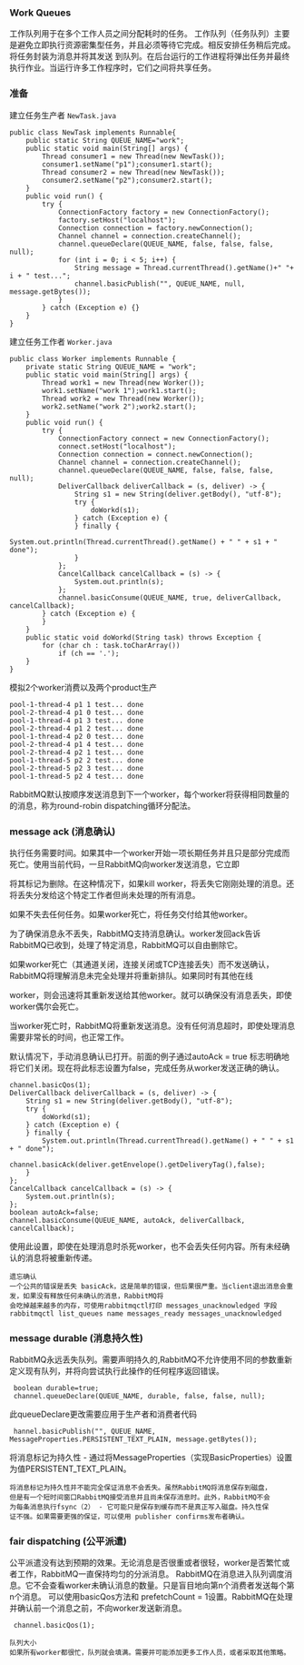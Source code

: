 ### Work Queues
工作队列用于在多个工作人员之间分配耗时的任务。
工作队列（任务队列）主要是避免立即执行资源密集型任务，并且必须等待它完成。相反安排任务稍后完成。将任务封装为消息并将其发送
到队列。在后台运行的工作进程将弹出任务并最终执行作业。当运行许多工作程序时，它们之间将共享任务。

### 准备
建立任务生产者 `NewTask.java`

    public class NewTask implements Runnable{
        public static String QUEUE_NAME="work";
        public static void main(String[] args) {
            Thread consumer1 = new Thread(new NewTask());
            consumer1.setName("p1");consumer1.start();
            Thread consumer2 = new Thread(new NewTask());
            consumer2.setName("p2");consumer2.start();
        }
        public void run() {
            try {
                ConnectionFactory factory = new ConnectionFactory();
                factory.setHost("localhost");
                Connection connection = factory.newConnection();
                Channel channel = connection.createChannel();
                channel.queueDeclare(QUEUE_NAME, false, false, false, null);
                for (int i = 0; i < 5; i++) {
                    String message = Thread.currentThread().getName()+" "+ i + " test...";
                    channel.basicPublish("", QUEUE_NAME, null, message.getBytes());
                }
            } catch (Exception e) {}
        }
    }

建立任务工作者 `Worker.java`

    public class Worker implements Runnable {
        private static String QUEUE_NAME = "work";
        public static void main(String[] args) {
            Thread work1 = new Thread(new Worker());
            work1.setName("work 1");work1.start();
            Thread work2 = new Thread(new Worker());
            work2.setName("work 2");work2.start();
        }
        public void run() {
            try {
                ConnectionFactory connect = new ConnectionFactory();
                connect.setHost("localhost");
                Connection connection = connect.newConnection();
                Channel channel = connection.createChannel();
                channel.queueDeclare(QUEUE_NAME, false, false, false, null);
                DeliverCallback deliverCallback = (s, deliver) -> {
                    String s1 = new String(deliver.getBody(), "utf-8");
                    try {
                        doWorkd(s1);
                    } catch (Exception e) {
                    } finally {
                        System.out.println(Thread.currentThread().getName() + " " + s1 + " done");
                    }
                };
                CancelCallback cancelCallback = (s) -> {
                    System.out.println(s);
                };
                channel.basicConsume(QUEUE_NAME, true, deliverCallback, cancelCallback);
            } catch (Exception e) {
            }
        }
        public static void doWorkd(String task) throws Exception {
            for (char ch : task.toCharArray())
                if (ch == '.');
        }
    }
    
   模拟2个worker消费以及两个product生产
```$xslt
pool-1-thread-4 p1 1 test... done
pool-2-thread-4 p1 0 test... done
pool-1-thread-4 p1 3 test... done
pool-2-thread-4 p1 2 test... done
pool-1-thread-4 p2 0 test... done
pool-2-thread-4 p1 4 test... done
pool-2-thread-4 p2 1 test... done
pool-1-thread-5 p2 2 test... done
pool-2-thread-5 p2 3 test... done
pool-1-thread-5 p2 4 test... done
```
RabbitMQ默认按顺序发送消息到下一个worker，每个worker将获得相同数量的的消息，称为round-robin dispatching循环分配法。

### message ack (消息确认)
执行任务需要时间。如果其中一个worker开始一项长期任务并且只是部分完成而死亡。使用当前代码，一旦RabbitMQ向worker发送消息，它立即

将其标记为删除。在这种情况下，如果kill worker，将丢失它刚刚处理的消息。还将丢失分发给这个特定工作者但尚未处理的所有消息。

如果不失去任何任务。如果worker死亡，将任务交付给其他worker。

为了确保消息永不丢失，RabbitMQ支持消息确认。worker发回ack告诉RabbitMQ已收到，处理了特定消息，RabbitMQ可以自由删除它。

如果worker死亡（其通道关闭，连接关闭或TCP连接丢失）而不发送确认，RabbitMQ将理解消息未完全处理并将重新排队。如果同时有其他在线

worker，则会迅速将其重新发送给其他worker。就可以确保没有消息丢失，即使worker偶尔会死亡。

当worker死亡时，RabbitMQ将重新发送消息。没有任何消息超时，即使处理消息需要非常长的时间，也正常工作。

默认情况下，手动消息确认已打开。前面的例子通过autoAck = true 标志明确地将它们关闭。现在将此标志设置为false，完成任务从worker发送正确的确认。

    channel.basicQos(1);
    DeliverCallback deliverCallback = (s, deliver) -> {
        String s1 = new String(deliver.getBody(), "utf-8");
        try {
            doWorkd(s1);
        } catch (Exception e) {
        } finally {
            System.out.println(Thread.currentThread().getName() + " " + s1 + " done");
            channel.basicAck(deliver.getEnvelope().getDeliveryTag(),false);
        }
    };
    CancelCallback cancelCallback = (s) -> {
        System.out.println(s);
    };
    boolean autoAck=false;
    channel.basicConsume(QUEUE_NAME, autoAck, deliverCallback, cancelCallback);
使用此设置，即使在处理消息时杀死worker，也不会丢失任何内容。所有未经确认的消息将被重新传递。

```$xslt
遗忘确认
一个公共的错误是丢失 basicAck，这是简单的错误，但后果很严重。当client退出消息会重发，如果没有释放任何未确认的消息，RabbitMQ将
会吃掉越来越多的内存，可使用rabbitmqctl打印 messages_unacknowledged 字段
rabbitmqctl list_queues name messages_ready messages_unacknowledged
```
### message durable (消息持久性)
RabbitMQ永远丢失队列。需要声明持久的,RabbitMQ不允许使用不同的参数重新定义现有队列，并将向尝试执行此操作的任何程序返回错误。

     boolean durable=true;
     channel.queueDeclare(QUEUE_NAME, durable, false, false, null);
此queueDeclare更改需要应用于生产者和消费者代码
     
     hannel.basicPublish("", QUEUE_NAME, MessageProperties.PERSISTENT_TEXT_PLAIN, message.getBytes());
将消息标记为持久性 - 通过将MessageProperties（实现BasicProperties）设置为值PERSISTENT_TEXT_PLAIN。

```$xslt
将消息标记为持久性并不能完全保证消息不会丢失。虽然RabbitMQ将消息保存到磁盘，
但是有一个短时间窗口RabbitMQ接受消息并且尚未保存消息时。此外，RabbitMQ不会
为每条消息执行fsync（2） - 它可能只是保存到缓存而不是真正写入磁盘。持久性保
证不强。如果需要更强的保证，可以使用 publisher confirms发布者确认。
```

### fair dispatching (公平派遣)
公平派遣没有达到预期的效果。无论消息是否很重或者很轻，worker是否繁忙或者工作，RabbitMQ一直保持均匀的分派消息。
RabbitMQ在消息进入队列调度消息。它不会查看worker未确认消息的数量。只是盲目地向第n个消费者发送每个第n个消息。
可以使用basicQos方法和 prefetchCount = 1设置。RabbitMQ在处理并确认前一个消息之前，不向worker发送新消息。

     channel.basicQos(1);
```$xslt
队列大小
如果所有worker都很忙，队列就会填满。需要并可能添加更多工作人员，或者采取其他策略。
```
